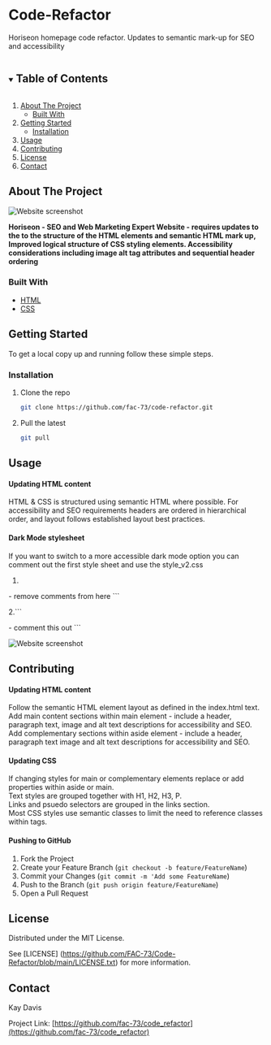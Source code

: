 # Code-Refactor
Horiseon homepage code refactor. Updates to semantic mark-up for SEO and accessibility


<!-- TABLE OF CONTENTS -->
<details open="open">
  <summary><h2 style="display: inline-block">Table of Contents</h2></summary>
  <ol>
    <li>
      <a href="#about-the-project">About The Project</a>
      <ul>
        <li><a href="#built-with">Built With</a></li>
      </ul>
    </li>
    <li>
      <a href="#getting-started">Getting Started</a>
      <ul>
        <li><a href="#installation">Installation</a></li>
      </ul>
    </li>
    <li><a href="#usage">Usage</a></li>
    <li><a href="#contributing">Contributing</a></li>
    <li><a href="#license">License</a></li>
    <li><a href="#contact">Contact</a></li>
  </ol>
</details>


<!-- ABOUT THE PROJECT -->
## About The Project

![Website screenshot](https://github.com/FAC-73/Code-Refactor/blob/main/assets/images/Horiseon-website.jpg?raw=true "Horiseon Website")

**Horiseon - SEO and Web Marketing Expert Website - requires updates to the to the structure of the HTML elements and semantic HTML mark up, Improved logical structure of CSS styling elements. Accessibility considerations including image alt tag attributes and sequential header ordering**


### Built With

* [HTML](https://www.w3schools.com/)
* [CSS](https://www.w3schools.com/)



<!-- GETTING STARTED -->
## Getting Started

To get a local copy up and running follow these simple steps.

### Installation

1. Clone the repo
   ```sh
   git clone https://github.com/fac-73/code-refactor.git
   ```

2. Pull the latest
   ```sh
   git pull
   ```


<!-- USAGE EXAMPLES -->
## Usage

#### Updating HTML content
HTML & CSS is structured using semantic HTML where possible. For accessibility and SEO requirements headers are ordered in hierarchical order, and layout follows established layout best practices. 


#### Dark Mode stylesheet
If you want to switch to a more accessible dark mode option you can comment out the first style sheet and use the style_v2.css 

1. ```
<link rel="stylesheet" href="./assets/css/style_v2.css">
- remove comments from here ```

2.```
<link rel="stylesheet" href="./assets/css/style.css">
- comment this out ```

![Website screenshot](https://github.com/FAC-73/Code-Refactor/blob/main/assets/images/Horiseon-website-dark.jpg?raw=true "Horiseon Website dark")

## Contributing

#### Updating HTML content
Follow the semantic HTML element layout as defined in the index.html text. <br>
Add main content sections within main element - include a header, paragraph text, image and alt text descriptions for accessibility and SEO. <br>
Add complementary sections within aside element - include a header, paragraph text image and alt text descriptions for accessibility and SEO. 

#### Updating CSS
If changing styles for main or complementary elements replace or add properties within aside or main. <br>
Text styles are grouped together with H1, H2, H3, P. <br>
Links and psuedo selectors are grouped in the links section. <br>
Most CSS styles use semantic classes to limit the need to reference classes within tags.


#### Pushing to GitHub

1. Fork the Project
2. Create your Feature Branch (`git checkout -b feature/FeatureName`)
3. Commit your Changes (`git commit -m 'Add some FeatureName`)
4. Push to the Branch (`git push origin feature/FeatureName`)
5. Open a Pull Request



<!-- LICENSE -->
## License

Distributed under the MIT License. 

See [LICENSE] (https://github.com/FAC-73/Code-Refactor/blob/main/LICENSE.txt) for more information.



<!-- CONTACT -->
## Contact

Kay Davis

Project Link: [https://github.com/fac-73/code_refactor](https://github.com/fac-73/code_refactor)